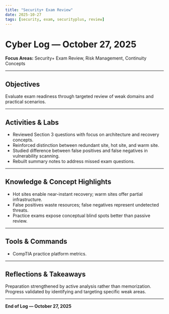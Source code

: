 ```yaml
---
title: "Security+ Exam Review"
date: 2025-10-27
tags: [security, exam, securityplus, review]
---
```


# Cyber Log — October 27, 2025
**Focus Areas:** Security+ Exam Review, Risk Management, Continuity Concepts  

---

## Objectives
Evaluate exam readiness through targeted review of weak domains and practical scenarios.

---

## Activities & Labs
- Reviewed Section 3 questions with focus on architecture and recovery concepts.  
- Reinforced distinction between redundant site, hot site, and warm site.  
- Studied difference between false positives and false negatives in vulnerability scanning.  
- Rebuilt summary notes to address missed exam questions.  

---

## Knowledge & Concept Highlights
- Hot sites enable near-instant recovery; warm sites offer partial infrastructure.  
- False positives waste resources; false negatives represent undetected threats.  
- Practice exams expose conceptual blind spots better than passive review.

---

## Tools & Commands
- CompTIA practice platform metrics.  

---

## Reflections & Takeaways
Preparation strengthened by active analysis rather than memorization.  
Progress validated by identifying and targeting specific weak areas.

---

**End of Log — October 27, 2025**
